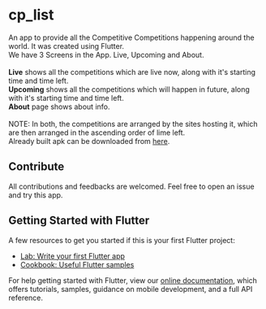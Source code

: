 # cp_list

An app to provide all the Competitive Competitions happening around the world. It was created using Flutter.\
We have 3 Screens in the App. Live, Upcoming and About.\
\
__Live__ shows all the competitions which are live now, along with it's starting time and time left.\
__Upcoming__ shows all the competitions which will happen in future, along with it's starting time and time left.\
__About__ page shows about info.\
\
NOTE: In both, the competitions are arranged by the sites hosting it, which are then arranged in the ascending order of lime left.\
Already built apk can be downloaded from [here](https://bit.ly/CpLiSt).

## Contribute
All contributions and feedbacks are welcomed. Feel free to open an issue and try this app.

## Getting Started with Flutter
A few resources to get you started if this is your first Flutter project:

- [Lab: Write your first Flutter app](https://flutter.dev/docs/get-started/codelab)
- [Cookbook: Useful Flutter samples](https://flutter.dev/docs/cookbook)

For help getting started with Flutter, view our
[online documentation](https://flutter.dev/docs), which offers tutorials,
samples, guidance on mobile development, and a full API reference.
